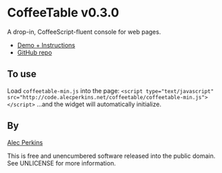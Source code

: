 # CoffeeTable v0.3.0

A drop-in, CoffeeScript-fluent console for web pages.

* [Demo + Instructions](http://code.alecperkins.net/coffeetable)
* [GitHub repo](https://github.com/alecperkins/coffeetable)


## To use

Load `coffeetable-min.js` into the page:
`<script type="text/javascript" src="http://code.alecperkins.net/coffeetable/coffeetable-min.js"></script>`
...and the widget will automatically initialize.


## By

[Alec Perkins](http://alecperkins.net)

This is free and unencumbered software released into the public domain. See UNLICENSE for more information.
